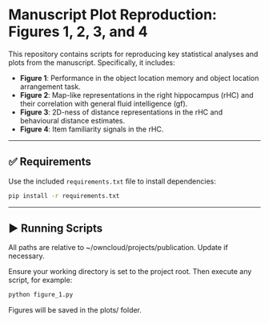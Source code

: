 # Manuscript Plot Reproduction: Figures 1, 2, 3, and 4

This repository contains scripts for reproducing key statistical analyses and plots from the manuscript. Specifically, it includes:

- **Figure 1**: Performance in the object location memory and object location arrangement task.
- **Figure 2**: Map-like representations in the right hippocampus (rHC) and their correlation with general fluid intelligence (gf).
- **Figure 3**: 2D-ness of distance representations in the rHC and behavioural distance estimates.
- **Figure 4**: Item familiarity signals in the rHC.

---

## ✅ Requirements

Use the included `requirements.txt` file to install dependencies:

```bash
pip install -r requirements.txt
```

---

## ▶️ Running Scripts

All paths are relative to ~/owncloud/projects/publication. Update if necessary.

Ensure your working directory is set to the project root. Then execute any script, for example:

```bash
python figure_1.py
```

Figures will be saved in the plots/ folder.


